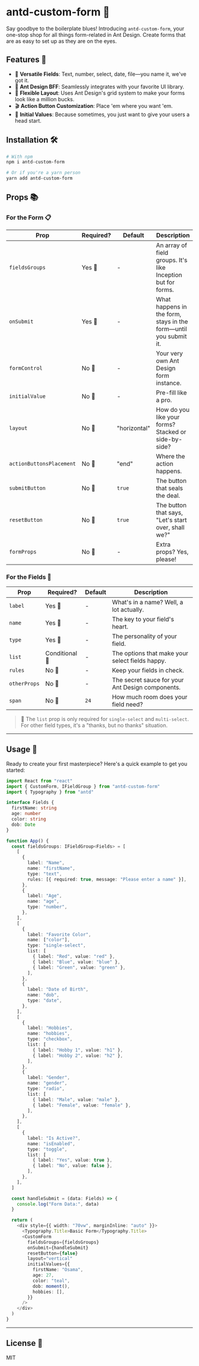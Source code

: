 # antd-custom-form 🚀

Say goodbye to the boilerplate blues! Introducing `antd-custom-form`, your one-stop shop for all things form-related in Ant Design. Create forms that are as easy to set up as they are on the eyes.

## Features 🌟

- 📝 **Versatile Fields**: Text, number, select, date, file—you name it, we've got it.
- 🐜 **Ant Design BFF**: Seamlessly integrates with your favorite UI library.
- 📐 **Flexible Layout**: Uses Ant Design's grid system to make your forms look like a million bucks.
- 🎬 **Action Button Customization**: Place 'em where you want 'em.
- 🎁 **Initial Values**: Because sometimes, you just want to give your users a head start.

## Installation 🛠️

```bash
# With npm
npm i antd-custom-form

# Or if you're a yarn person
yarn add antd-custom-form
```

## Props 📚

### For the Form 📋

| Prop                     | Required? | Default      | Description                                                      |
| ------------------------ | --------- | ------------ | ---------------------------------------------------------------- |
| `fieldsGroups`           | Yes 🚨    | -            | An array of field groups. It's like Inception but for forms.     |
| `onSubmit`               | Yes 🚨    | -            | What happens in the form, stays in the form—until you submit it. |
| `formControl`            | No 🤷     | -            | Your very own Ant Design form instance.                          |
| `initialValue`           | No 🤷     | -            | Pre-fill like a pro.                                             |
| `layout`                 | No 🤷     | "horizontal" | How do you like your forms? Stacked or side-by-side?             |
| `actionButtonsPlacement` | No 🤷     | "end"        | Where the action happens.                                        |
| `submitButton`           | No 🤷     | `true`       | The button that seals the deal.                                  |
| `resetButton`            | No 🤷     | `true`       | The button that says, "Let's start over, shall we?"              |
| `formProps`              | No 🤷     | -            | Extra props? Yes, please!                                        |

### For the Fields 🌱

| Prop         | Required?      | Default | Description                                      |
| ------------ | -------------- | ------- | ------------------------------------------------ |
| `label`      | Yes 🚨         | -       | What's in a name? Well, a lot actually.          |
| `name`       | Yes 🚨         | -       | The key to your field's heart.                   |
| `type`       | Yes 🚨         | -       | The personality of your field.                   |
| `list`       | Conditional 🤔 | -       | The options that make your select fields happy.  |
| `rules`      | No 🤷          | -       | Keep your fields in check.                       |
| `otherProps` | No 🤷          | -       | The secret sauce for your Ant Design components. |
| `span`       | No 🤷          | `24`    | How much room does your field need?              |

> 🤔 The `list` prop is only required for `single-select` and `multi-select`. For other field types, it's a "thanks, but no thanks" situation.

---

## Usage 🎨

Ready to create your first masterpiece? Here's a quick example to get you started:

```ts
import React from "react"
import { CustomForm, IFieldGroup } from "antd-custom-form"
import { Typography } from "antd"

interface Fields {
  firstName: string
  age: number
  color: string
  dob: Date
}

function App() {
  const fieldsGroups: IFieldGroup<Fields> = [
    [
      {
        label: "Name",
        name: "firstName",
        type: "text",
        rules: [{ required: true, message: "Please enter a name" }],
      },
      {
        label: "Age",
        name: "age",
        type: "number",
      },
    ],
    [
      {
        label: "Favorite Color",
        name: ["color"],
        type: "single-select",
        list: [
          { label: "Red", value: "red" },
          { label: "Blue", value: "blue" },
          { label: "Green", value: "green" },
        ],
      },
      {
        label: "Date of Birth",
        name: "dob",
        type: "date",
      },
    ],
    [
      {
        label: "Hobbies",
        name: "hobbies",
        type: "checkbox",
        list: [
          { label: "Hobby 1", value: "h1" },
          { label: "Hobby 2", value: "h2" },
        ],
      },
      {
        label: "Gender",
        name: "gender",
        type: "radio",
        list: [
          { label: "Male", value: "male" },
          { label: "Female", value: "female" },
        ],
      },
    ],
    [
      {
        label: "Is Active?",
        name: "isEnabled",
        type: "toggle",
        list: [
          { label: "Yes", value: true },
          { label: "No", value: false },
        ],
      },
    ],
  ]

  const handleSubmit = (data: Fields) => {
    console.log("Form Data:", data)
  }

  return (
    <div style={{ width: "70vw", marginInline: "auto" }}>
      <Typography.Title>Basic Form</Typography.Title>
      <CustomForm
        fieldsGroups={fieldsGroups}
        onSubmit={handleSubmit}
        resetButton={false}
        layout="vertical"
        initialValues={{
          firstName: "Osama",
          age: 27,
          color: "teal",
          dob: moment(),
          hobbies: [],
        }}
      />
    </div>
  )
}
```

---

## License 📜

MIT

